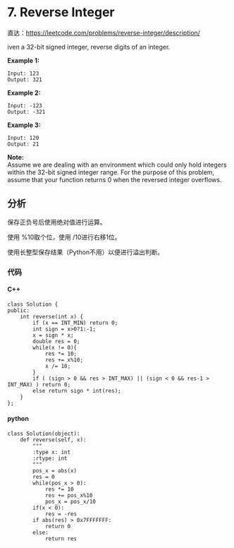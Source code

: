 # 7. Reverse Integer

直达：https://leetcode.com/problems/reverse-integer/description/

iven a 32-bit signed integer, reverse digits of an integer.

**Example 1:**

```
Input: 123
Output: 321
```

**Example 2:**

```
Input: -123
Output: -321
```

**Example 3:**

```
Input: 120
Output: 21
```

**Note:**  
Assume we are dealing with an environment which could only hold integers within the 32-bit signed integer range. For the purpose of this problem, assume that your function returns 0 when the reversed integer overflows.

## 分析

保存正负号后使用绝对值进行运算。

使用 %10取个位，使用 /10进行右移1位。

使用长整型保存结果（Python不用）以便进行溢出判断。

### 代码

#### C++

```
class Solution {
public:
    int reverse(int x) {
        if (x == INT_MIN) return 0;
        int sign = x>0?1:-1;
        x = sign * x;
        double res = 0;
        while(x != 0){
            res *= 10;
            res += x%10;
            x /= 10;
        }
        if ( (sign > 0 && res > INT_MAX) || (sign < 0 && res-1 > INT_MAX) ) return 0;
        else return sign * int(res);
    }
};
```

#### python

```
class Solution(object):
    def reverse(self, x):
        """
        :type x: int
        :rtype: int
        """
        pos_x = abs(x)
        res = 0
        while(pos_x > 0):
            res *= 10
            res += pos_x%10
            pos_x = pos_x/10
        if(x < 0):
            res = -res
        if abs(res) > 0x7FFFFFFF:
            return 0
        else:
            return res
        
```



